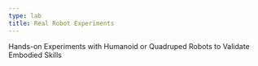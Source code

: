 ```yaml
---
type: lab
title: Real Robot Experiments
---
```

Hands-on Experiments with Humanoid or Quadruped Robots to Validate Embodied Skills